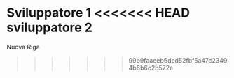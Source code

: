Sviluppatore 1
<<<<<<< HEAD
sviluppatore 2
=======
Nuova Riga
>>>>>>> 99b9faaeeb6dcd52fbf5a47c23494b6b6c2b572e
